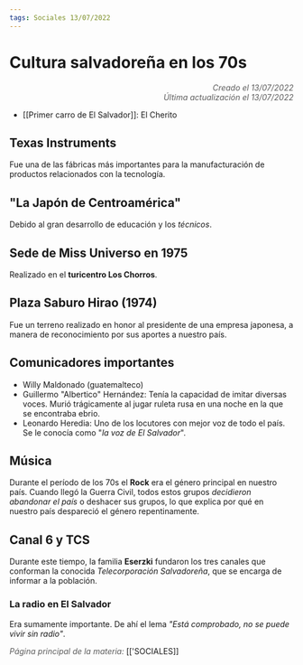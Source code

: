 ```yaml
---
tags: Sociales 13/07/2022
---
```


# Cultura salvadoreña en los 70s
<div style="text-align: right; opacity: 0.7; font-style: italic;">Creado el 13/07/2022</div>
<div style="text-align: right; opacity: 0.7; font-style: italic;">Última actualización el 13/07/2022</div>

- [[Primer carro de El Salvador]]: El Cherito

## Texas Instruments

Fue una de las fábricas más importantes para la manufacturación de productos relacionados con la tecnología.

## "La Japón de Centroamérica"

Debido al gran desarrollo de educación y los *técnicos*.

## Sede de Miss Universo en 1975

Realizado en el **turicentro Los Chorros**.

## Plaza Saburo Hirao (1974)

Fue un terreno realizado en honor al presidente de una empresa japonesa, a manera de reconocimiento por sus aportes a nuestro país.

## Comunicadores importantes

- Willy Maldonado (guatemalteco)
- Guillermo "Albertico" Hernández: Tenía la capacidad de imitar diversas voces. Murió trágicamente al jugar ruleta rusa en una noche en la que se encontraba ebrio.
- Leonardo Heredia: Uno de los locutores con mejor voz de todo el país. Se le conocía como "*la voz de El Salvador*".

## Música

Durante el período de los 70s el **Rock** era el género principal en nuestro país. Cuando llegó la Guerra Civil, todos estos grupos *decidieron abandonar el país* o deshacer sus grupos, lo que explica por qué en nuestro país despareció el género repentinamente.

## Canal 6 y TCS

Durante este tiempo, la familia **Eserzki** fundaron los tres canales que conforman la conocida *Telecorporación Salvadoreña*, que se encarga de informar a la población.

### La radio en El Salvador

Era sumamente importante. De ahí el lema *"Está comprobado, no se puede vivir sin radio"*.

<span style="opacity: 0.7; font-style: italic;">Página principal de la materia:</span> [['SOCIALES]]